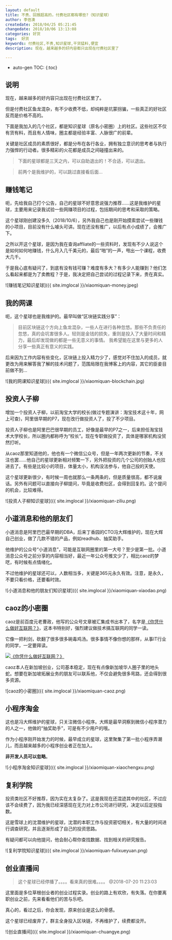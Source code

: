 ```yaml
---
layout: default
title: 不贵、回报超高的，付费社区都有哪些?（知识星球）
author: 李佶澳
createdate: 2018/04/25 05:21:45
changedate: 2018/10/06 13:13:08
categories: 好货
tags:  好货
keywords: 付费社区,不贵,知识星球,干货猛料,便宜
description: 现在，越来越多的好内容都只出现在付费社区里了

---
```


* auto-gen TOC:
{:toc}

## 说明

现在，越来越多的好内容只出现在付费社区里了。

但是付费社区鱼龙混杂，有不少收费不低，却纯粹是坑蒙拐骗，一些真正的好社区反而是价格不高的。

下面是我加入的几个社区，都是知识星球（原名小密圈）上的社区。这些社区不仅有货有料，而且有人情味，圈主都是经验丰富、人脉很广的前辈。

关键是社区成员的素质很好，都是分布在各行各业，拥有独立意识的思考者与执行力强悍的行动者。很多精彩的火花都是成员之间碰撞出来的。

>下面的星球都是三天之内，可以自助退出的！不合适，可以退出。

>前两个是我维护的，可以跳过直接看后面...

## 赚钱笔记

呃，先给我自己打个公告，自己的星球不好意思说强力推荐......这是我维护的星球，主要用来记录我试验一些网赚项目的过程，包括期间的思考和采取的策略。

这个星球刚创建没多久（2018/10/6），另外我自己也是刚开始摸索尝试一些赚钱的小项目，目前没有什么噱头可讲。现在还没有推广，以后有点小成绩了，会推广下。

之所以开这个星球，是因为我在查询affliate的一些资料时，发现有不少人说这个是如何如何地赚钱，什么月入几千美元的，最后“啪”的一声，甩出一个课程，收费大几千。

于是我心底有疑问了，到底有没有钱可赚？难度有多大？有多少人能赚到？他们怎么看起来都是为了卖教程？于是，我决定把自己尝试的过程记录下来，贵在真实。

![赚钱笔记知识星球]({{ site.imglocal }}/xiaomiquan-money.jpeg)

##  我的网课

呃，这个星球也是我维护的。最早叫做“区块链实践分享”：

>目前区块链这个方向上鱼龙混杂，一些人在进行各种忽悠。那些不负责任的忽悠，真的会坑害很多人。轻则是金钱的损失，重则是投入了大量时间和精力，最后却发现做的都是一些无意义的事情。
>我希望能在这里与更多的人分享一些真正有意义的实践。

后来因为工作内容有些变化，区块链上投入精力少了，感觉对不住加入的成员，就更改为用来解答我了解的技术问题了，范围局限在我博客上的内容，其它的臣妾目前做不到...

![我的网课知识星球]({{ site.imglocal }}/xiaomiquan-blockchain.jpg)

## 投资人子柳

增加一个投资人子柳，以前淘宝大学的校长(做过专题演讲：淘宝技术这十年，网上可查)，阿里很早期的P7，现在改行做投资人了，投了不少项目。

投资人子柳也是阿里巴巴很早期的员工，好像是最早的P7之一，后来担任淘宝技术大学校长，所以圈内都称呼为“校长”。现在专职做投资了，具体是哪家机构没贸然打听。

从caoz那里知道他的，他也有一个微信公众号，但是一年两次更新的节奏，不关注也罢......他自己的星球更新相对频繁一下，另外把投资的几个公司的创始人也拉进去了。有些是比较小的项目，体量太小，机构没法参与，他自己投的天使。

这个星球更新很少，有时候一周也就那么一条两条的，但是质量很高，都不说废话。另外有问题可以直接向子柳提问，毕竟是收费社区，会得到回复的。这个提问的机会，比较难得。

![投资人子柳知识星球]({{ site.imglocal }}/xiaomiquan-ziliu.png)

## 小道消息和他的朋友们

小道消息是阿里巴巴最早期的DBA，后来丁香园的CTO冯大辉维护的，现在大辉自己创业，做了几款不错的产品，例如readhub、抽奖助手。

他维护的公众号“小道消息”，可能是互联网圈里的第一大号？至少是第一批。小道消息公众号之前分享的内容相当好，最近一年公众号推文少了，相比caoz的梦呓，有时候有点情绪化。

不过他维护的星球还可以，人数相当多，关键是365元永久有效。注意，是永久，不要只看价格，还要看时效。

![小道消息和他的朋友们知识星球]({{ site.imglocal }}/xiaomiquan-xiaodao.png)

## caoz的小密圈

caoz是前百度元老曹政，他写的公众号文章被汇集成书出本了，名字是[《你凭什么做好互联网？》][13]，这本书特别好，强烈建议做技术搞互联网的同学一读。

它像一把利剑，砍翻了很多很多碗毒鸡汤。很多事情不像你想的那样，从事IT行业的同学，一定要拜读。

[![《你凭什么做好互联网？》](https://images-cn.ssl-images-amazon.com/images/I/515eWtImWBL.jpg)][13]

caoz本人在新加坡创业，公司基本稳定，现在有点像新加坡华人圈子里的地头蛇。想要在新加坡拓展业务的朋友可以联系他，不仅会避免很多弯路，还会得到很多资源。

![caoz的小密圈]({{ site.imglocal }}/xiaomiquan-caoz.png)


## 小程序淘金

这也是冯大辉维护的星球，只关注微信小程序。大辉是最早洞察到微信小程序潜力的人之一，他做的“抽奖助手”，可是有不少用户的哦。

作为小程序刚开始发力的时候，最早成立的星球，这里聚集了第一批小程序弄潮儿，而且越来越多的小程序创业者正在加入。

**非开发人员可以忽略**。


![小程序淘金知识星球]({{ site.imglocal }}/xiaomiquan-xiaochengxu.png)

## 复利学院

投资类社区不好推荐，因为实在太复杂了。这是我现在还混迹其中的社区，不过应该不会续费了，因为我已经深感现在无力对上市公司进行研究，决定以后定投指数。

这是雪球上的沈潜维护的星球，沈潜的本职工作与投资密切相关，有大量的时间进行调查研究，并且逐渐形成了自己的投资思路。

有疑问都可以向他提问，他会耐心帮你查找数据、找到相关的研究报告。


![复利学院知识星球]({{ site.imglocal }}/xiaomiquan-fulixueyuan.png)


## 创业直播间

>这个星球已经停播了。。。。看来真的很难。。。。 @2018-07-20 11:23:03

这里面是多位草根创业者的创业过程实录。创业的路上有欢欣，有失落。在你要离职创业之前，先来看看他们的苦与乐吧。

真心的，看过之后，你会发现，原来创业是这么的骨感。

这个星球已经废弃了，群主全身投入区块链，不再维护了，续费都没开。

![创业直播间]({{ site.imglocal }}/xiaomiquan-chuangye.png)

[13]: https://www.amazon.cn/s/ref=as_li_ss_tl?_encoding=UTF8&camp=536&creative=3132&crid=11AJ8VPOWM9EM&field-keywords=%E4%BD%A0%E5%87%AD%E4%BB%80%E4%B9%88%E5%81%9A%E5%A5%BD%E4%BA%92%E8%81%94%E7%BD%91%20%E4%BB%8E%E6%8A%80%E6%9C%AF%E6%80%9D%E7%BB%B4%E5%88%B0%E5%95%86%E4%B8%9A%E9%80%BB%E8%BE%91&linkCode=ur2&sprefix=%E4%BD%A0%E5%87%AD%E4%BB%80%E4%B9%88%E5%81%9A%E5%A5%BD%2Caps%2C134&tag=znrio-23&url=search-alias%3Daps "《你凭什么做好互联网？》"

